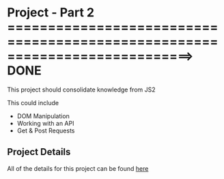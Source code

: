 # Project - Part 2   ===========================================================================> DONE

This project should consolidate knowledge from JS2

This could include

- DOM Manipulation
- Working with an API
- Get & Post Requests

## Project Details

All of the details for this project can be found [here](https://syllabus.codeyourfuture.io/js-core-3/tv-show-dom-project/readme)
